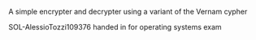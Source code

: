 A simple encrypter and decrypter using a variant of the Vernam cypher

SOL-AlessioTozzi109376
handed in for operating systems exam
